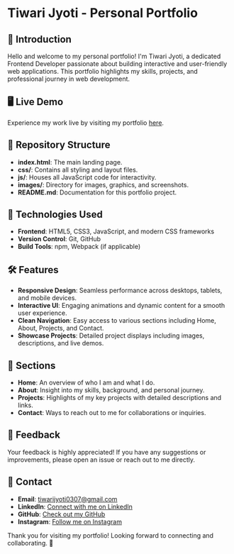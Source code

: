 # Tiwari Jyoti - Personal Portfolio

## 🌟 Introduction

Hello and welcome to my personal portfolio! I'm Tiwari Jyoti, a dedicated Frontend Developer passionate about building interactive and user-friendly web applications. This portfolio highlights my skills, projects, and professional journey in web development.

## 🖥️ Live Demo

Experience my work live by visiting my portfolio [here](https://tiwarijyoti.in).

## 📁 Repository Structure

- **index.html**: The main landing page.
- **css/**: Contains all styling and layout files.
- **js/**: Houses all JavaScript code for interactivity.
- **images/**: Directory for images, graphics, and screenshots.
- **README.md**: Documentation for this portfolio project.

## 🚀 Technologies Used

- **Frontend**: HTML5, CSS3, JavaScript, and modern CSS frameworks
- **Version Control**: Git, GitHub
- **Build Tools**: npm, Webpack (if applicable)

## 🛠️ Features

- **Responsive Design**: Seamless performance across desktops, tablets, and mobile devices.
- **Interactive UI**: Engaging animations and dynamic content for a smooth user experience.
- **Clean Navigation**: Easy access to various sections including Home, About, Projects, and Contact.
- **Showcase Projects**: Detailed project displays including images, descriptions, and live demos.

## 📂 Sections

- **Home**: An overview of who I am and what I do.
- **About**: Insight into my skills, background, and personal journey.
- **Projects**: Highlights of my key projects with detailed descriptions and links.
- **Contact**: Ways to reach out to me for collaborations or inquiries.

## 💬 Feedback

Your feedback is highly appreciated! If you have any suggestions or improvements, please open an issue or reach out to me directly.

## 📧 Contact

- **Email**: [tiwarijyoti0307@gmail.com](mailto:tiwarijyoti0307@gmail.com)
- **LinkedIn**: [Connect with me on LinkedIn](https://linkedin.com/in/tiwari-jyoti-s)
- **GitHub**: [Check out my GitHub](https://github.com/tiwarijyoti0307)
- **Instagram**: [Follow me on Instagram](https://instagram.com/tiwari_jyoti__)

Thank you for visiting my portfolio! Looking forward to connecting and collaborating. 🌟
